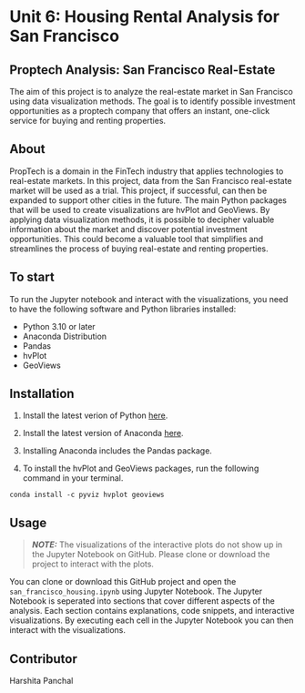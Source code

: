 # Unit 6: Housing Rental Analysis for San Francisco

## Proptech Analysis: San Francisco Real-Estate
The aim of this project is to analyze the real-estate market in San Francisco using data visualization methods. The goal is to identify possible investment opportunities as a proptech company that offers an instant, one-click service for buying and renting properties.

## About
PropTech is a domain in the FinTech industry that applies technologies to real-estate markets. In this project, data from the San Francisco real-estate market will be used as a trial. This project, if successful, can then be expanded to support other cities in the future. The main Python packages that will be used to create visualizations are hvPlot and GeoViews. By applying data visualization methods, it is possible to decipher valuable information about the market and discover potential investment opportunities. This could become a valuable tool that simplifies and streamlines the process of buying real-estate and renting properties.  


## To start
To run the Jupyter notebook and interact with the visualizations, you need to have the following software and Python libraries installed:

- Python 3.10 or later
- Anaconda Distribution
- Pandas
- hvPlot
- GeoViews

## Installation 

1. Install the latest verion of Python [here](https://www.python.org/downloads/).

2. Install the latest version of Anaconda [here](https://www.anaconda.com/download).

3. Installing Anaconda includes the Pandas package.

4. To install the hvPlot and GeoViews packages, run the following command in your terminal.

```
conda install -c pyviz hvplot geoviews
```

## Usage
> **_NOTE:_**  The visualizations of the interactive plots do not show up in the Jupyter Notebook on GitHub. Please clone or download the project to interact with the plots.

You can clone or download this GitHub project and open the `san_francisco_housing.ipynb` using Jupyter Notebook. The Jupyter Notebook is seperated into sections that cover different aspects of the analysis. Each section contains explanations, code snippets, and interactive visualizations. By executing each cell in the Jupyter Notebook you can then interact with the visualizations.

## Contributor
Harshita Panchal 